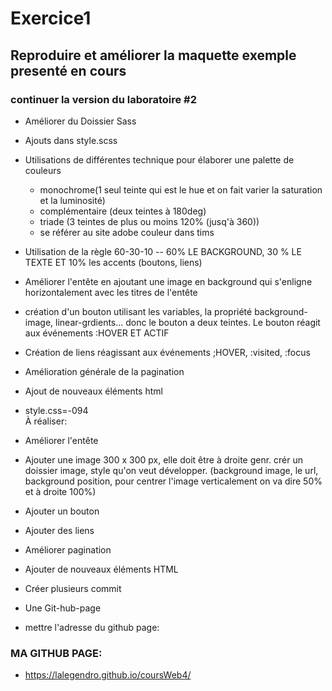 # Exercice1

## Reproduire et améliorer la maquette exemple presenté en cours

### continuer la version du laboratoire #2

- Améliorer du Doissier Sass
- Ajouts dans style.scss
- Utilisations de différentes technique pour élaborer une palette de couleurs
  - monochrome(1 seul teinte qui est le hue et on fait varier la saturation et la luminosité)
  - complémentaire (deux teintes à 180deg)
  - triade (3 teintes de plus ou moins 120% (jusq'à 360))
  - se référer au site adobe couleur dans tims
- Utilisation de la règle 60-30-10 -- 60% LE BACKGROUND, 30 % LE TEXTE ET 10% les accents (boutons, liens)
- Améliorer l'entête en ajoutant une image en background qui s'enligne horizontalement avec les titres de l'entête
- création d'un bouton utilisant les variables, la propriété background-image, linear-grdients... donc le bouton a deux teintes. Le bouton réagit aux événements :HOVER ET ACTIF
- Création de liens réagissant aux événements ;HOVER, :visited, :focus
- Amélioration générale de la pagination
- Ajout de nouveaux éléments html
- style.css=-094  
  À réaliser:

- Améliorer l'entête
- Ajouter une image 300 x 300 px, elle doit être à droite genr. crér un doissier image, style qu'on veut développer.
  (background image, le url, background position, pour centrer l'image verticalement on va dire 50% et à droite 100%)
- Ajouter un bouton
- Ajouter des liens
- Améliorer pagination
- Ajouter de nouveaux éléments HTML
- Créer plusieurs commit
- Une Git-hub-page
- mettre l'adresse du github page:

### MA GITHUB PAGE:

- https://lalegendro.github.io/coursWeb4/
